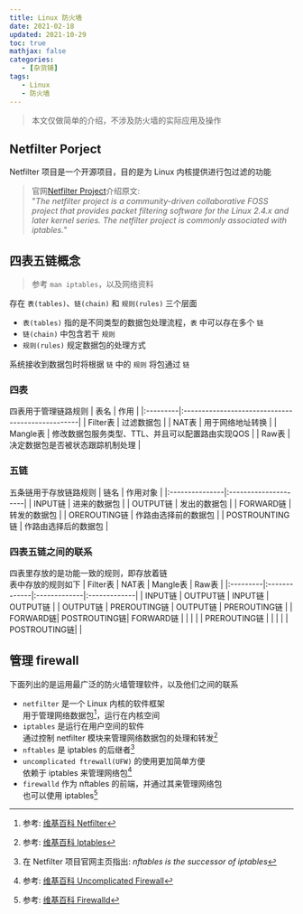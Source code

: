 ```yaml
---
title: Linux 防火墙
date: 2021-02-18
updated: 2021-10-29
toc: true
mathjax: false
categories:
   - [杂货铺]
tags:
   - Linux
   - 防火墙
---
```


> 本文仅做简单的介绍，不涉及防火墙的实际应用及操作

## Netfilter Porject

Netfilter 项目是一个开源项目，目的是为 Linux 内核提供进行包过滤的功能

> 官网[Netfilter Project](https://www.netfilter.org)介绍原文:  
> "*The netfilter project is a community-driven collaborative FOSS project that
> provides packet filtering software for the Linux 2.4.x and later kernel series.
> The netfilter project is commonly associated with iptables.*"

## 四表五链概念

> 参考 `man iptables`，以及网络资料

存在 `表(tables)`、`链(chain)` 和 `规则(rules)` 三个层面

- `表(tables)` 指的是不同类型的数据包处理流程，`表` 中可以存在多个 `链`
- `链(chain)` 中包含若干 `规则`
- `规则(rules)` 规定数据包的处理方式

系统接收到数据包时将根据 `链` 中的 `规则` 将包通过 `链`

### **四表**

四表用于管理链路规则
| 表名     | 作用                                             |
|:---------|:-------------------------------------------------|
| Filter表 | 过滤数据包                                       |
| NAT表    | 用于网络地址转换                                 |
| Mangle表 | 修改数据包服务类型、TTL、并且可以配置路由实现QOS |
| Raw表    | 决定数据包是否被状态跟踪机制处理                 |

### **五链**

五条链用于存放链路规则
| 链名           | 作用对象             |
|:---------------|:---------------------|
| INPUT链        | 进来的数据包         |
| OUTPUT链       | 发出的数据包         |
| FORWARD链      | 转发的数据包         |
| OREROUTING链   | 作路由选择前的数据包 |
| POSTROUNTING链 | 作路由选择后的数据包 |

### **四表五链之间的联系**

四表里存放的是功能一致的规则，即存放着链  
表中存放的规则如下
| Filter表 |     NAT表    |   Mangle表   |     Raw表    |
|:---------|:-------------|:-------------|:-------------|
| INPUT链  | OUTPUT链     | INPUT链      | OUTPUT链     |
| OUTPUT链 | PREROUTING链 | OUTPUT链     | PREROUTING链 |
| FORWARD链| POSTROUTING链| FORWARD链    |              |
|          |              | PREROUTING链 |              |
|          |              | POSTROUTING链|              |

## 管理 firewall

下面列出的是运用最广泛的防火墙管理软件，以及他们之间的联系

- `netfilter` 是一个 Linux 内核的软件框架  
  用于管理网络数据包[^netfilter]，运行在内核空间
- `iptables` 是运行在用户空间的软件  
  通过控制 netfilter 模块来管理网络数据包的处理和转发[^iptables]
- `nftables` 是 iptables 的后继者[^nftables]
- `uncomplicated ftrewall(UFW)` 的使用更加简单方便  
  依赖于 iptables 来管理网络包[^UFW]
- `firewalld` 作为 nftables 的前端，并通过其来管理网络包  
  也可以使用 iptables[^firewalld]

[^netfilter]: 参考: [维基百科 Netfilter](https://zh.wikipedia.org/wiki/Netfilter)  
[^iptables]: 参考: [维基百科 Iptables](https://zh.wikipedia.org/wiki/Iptables)  
[^nftables]: 在 Netfilter 项目官网主页指出: *nftables is the successor of iptables*  
[^UFW]: 参考: [维基百科 Uncomplicated Firewall](https://en.wikipedia.org/wiki/Uncomplicated_Firewalld)  
[^firewalld]: 参考: [维基百科 Firewalld](https://en.wikipedia.org/wiki/Firewalld)
